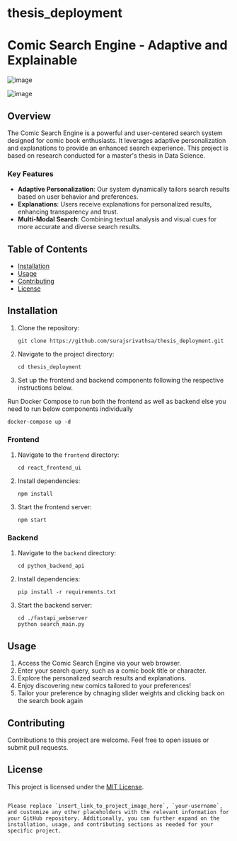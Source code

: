 # thesis_deployment


# Comic Search Engine - Adaptive and Explainable

![image](https://github.com/surajsrivathsa/thesis_deployment/assets/15963895/a171b7ce-e41a-44e6-bca6-6e44d4e812cc)

![image](https://github.com/surajsrivathsa/thesis_deployment/assets/15963895/6df5f3be-423a-4f63-b6c7-100f050e29a2)


## Overview

The Comic Search Engine is a powerful and user-centered search system designed for comic book enthusiasts. It leverages adaptive personalization and explanations to provide an enhanced search experience. This project is based on research conducted for a master's thesis in Data Science.

### Key Features

- **Adaptive Personalization**: Our system dynamically tailors search results based on user behavior and preferences.
- **Explanations**: Users receive explanations for personalized results, enhancing transparency and trust.
- **Multi-Modal Search**: Combining textual analysis and visual cues for more accurate and diverse search results.

## Table of Contents

- [Installation](#installation)
- [Usage](#usage)
- [Contributing](#contributing)
- [License](#license)

## Installation

1. Clone the repository:

   ```shell
   git clone https://github.com/surajsrivathsa/thesis_deployment.git
   ```

2. Navigate to the project directory:

   ```shell
   cd thesis_deployment
   ```

3. Set up the frontend and backend components following the respective instructions below.

Run Docker Compose to run both the frontend as well as backend 
else you need to run below components individually

```shell
docker-compose up -d
```

### Frontend

1. Navigate to the `frontend` directory:

   ```shell
   cd react_frontend_ui
   ```

2. Install dependencies:

   ```shell
   npm install
   ```

3. Start the frontend server:

   ```shell
   npm start
   ```

### Backend

1. Navigate to the `backend` directory:

   ```shell
   cd python_backend_api
   ```

2. Install dependencies:

   ```shell
   pip install -r requirements.txt
   ```

3. Start the backend server:

   ```shell
   cd ./fastapi_webserver
   python search_main.py
   ```

## Usage

1. Access the Comic Search Engine via your web browser.
2. Enter your search query, such as a comic book title or character.
3. Explore the personalized search results and explanations.
4. Enjoy discovering new comics tailored to your preferences!
5. Tailor your preference by chnaging slider weights and clicking back on the search book again

## Contributing

Contributions to this project are welcome. Feel free to open issues or submit pull requests.

## License

This project is licensed under the [MIT License](LICENSE).
```

Please replace `insert_link_to_project_image_here`, `your-username`, and customize any other placeholders with the relevant information for your GitHub repository. Additionally, you can further expand on the installation, usage, and contributing sections as needed for your specific project.
